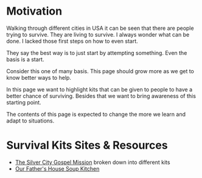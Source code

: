 # Motivation

Walking through different cities in USA it can be seen that there are people trying to survive. They are living to survive. I always wonder what can be done. I lacked those first steps on how to even start.

They say the best way is to just start by attempting something. Even the basis is a start.

Consider this one of many basis. This page should grow more as we get to know better ways to help.

In this page we want to highlight kits that can be given to people to have a better chance of surviving. Besides that we want to bring awareness of this starting point.

The contents of this page is expected to change the more we learn and adapt to situations.

# Survival Kits Sites & Resources

- [The Silver City Gospel Mission](http://silvercitygospelmission.org/services/support/survival/) broken down into different kits
- [Our Father's House Soup Kitchen](https://ofhsoupkitchen.org/diy-homeless-survival-kits)
